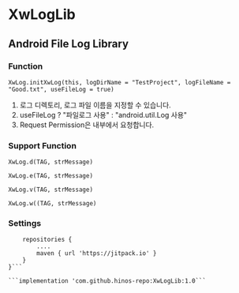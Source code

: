# XwLogLib

## Android File Log Library

### Function

```XwLog.initXwLog(this, logDirName = "TestProject", logFileName = "Good.txt", useFileLog = true)```

1. 로그 디렉토리, 로그 파일 이름을 지정할 수 있습니다.
2. useFileLog ? "파일로그 사용" : "android.util.Log 사용"
3. Request Permission은 내부에서 요청합니다.

### Support Function

```XwLog.d(TAG, strMessage)```

```XwLog.e(TAG, strMessage)```

```XwLog.v(TAG, strMessage)```

```XwLog.w((TAG, strMessage)```


### Settings
```allprojects {
    repositories {
        ....
        maven { url 'https://jitpack.io' }
    }
}```

```implementation 'com.github.hinos-repo:XwLogLib:1.0```
